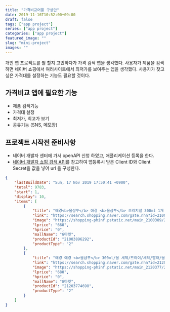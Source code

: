 ```yaml
---
title: "가격비교어플 구상안"
date: 2019-11-16T10:52:00+09:00
draft: false
tags: ["app project"]
series: ["app project"]
categories: ["app project"]
featured_image: ""
slug: "mini-project"
images: ""
---
```


개인 앱 프로젝트를 뭘 할지 고민하다가 가격 검색 앱을 생각했다. 
사용자가 제품을 검색하면 네이버 쇼핑에서 여러사이트에서 최저가를 보여주는 앱을 생각했다.
사용자가 찾고 싶은 가격대를 설정하는 기능도 필요할 것이다.

## 가격비교 앱에 필요한 기능
- 제품 검색기능
- 가격대 설정
- 최저가, 최고가 보기
- 공유기능 (SNS, 메모장)

## 프로젝트 시작전 준비사항 
- 네이버 개발자 센터에 가서 openAPI 신청 하였고, 애플리케이션 등록을 한다.
- [네이버 개발자 쇼핑 검색 API](https://developers.naver.com/docs/search/shopping/)를 참고하여 앱등록시 받은 Client ID와 Client Secret을 값을 넣어 url 을 구성한다.

```json
{
    "lastBuildDate": "Sun, 17 Nov 2019 17:50:41 +0900",
    "total": 9783,
    "start": 1,
    "display": 10,
    "items": [
        {
            "title": "애경<b>울샴푸</b> 애경 <b>울샴푸</b> 오리지널 300ml 1개 / 니트 캐시미어",
            "link": "https://search.shopping.naver.com/gate.nhn?id=21003896292",
            "image": "https://shopping-phinf.pstatic.net/main_2100389/21003896292.jpg",
            "lprice": "660",
            "hprice": "0",
            "mallName": "G마켓",
            "productId": "21003896292",
            "productType": "2"
        },
        {
            "title": "애경 애경 <b>울샴푸</b> 300ml/울 세제/드라이/세탁/빨래/물",
            "link": "https://search.shopping.naver.com/gate.nhn?id=21203774698",
            "image": "https://shopping-phinf.pstatic.net/main_2120377/21203774698.jpg",
            "lprice": "680",
            "hprice": "0",
            "mallName": "G마켓",
            "productId": "21203774698",
            "productType": "2"
        }
    ]
}
```
